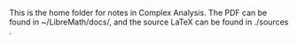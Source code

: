 This is the home folder for notes in Complex Analysis. The PDF can be found in ~/LibreMath/docs/, and the source LaTeX can be found in ./sources .
